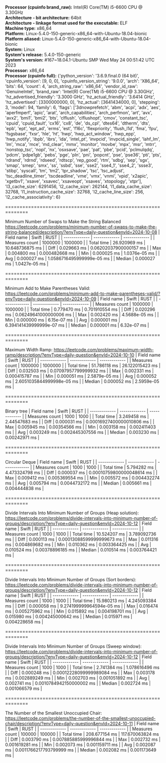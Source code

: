 **Processor (cpuinfo brand_raw):** Intel(R) Core(TM) i5-6600 CPU @ 3.30GHz\
**Architecture - bit architecture:** 64bit\
**Architecture - linkage format used for the executable:** ELF\
**Machine type:** x86_64\
**Platform:** Linux-5.4.0-150-generic-x86_64-with-Ubuntu-18.04-bionic\
**Platform aliased:** Linux-5.4.0-150-generic-x86_64-with-Ubuntu-18.04-bionic\
**System:** Linux\
**System's release:** 5.4.0-150-generic\
**System's version:** #167~18.04.1-Ubuntu SMP Wed May 24 00:51:42 UTC 2023\
**Processor:** x86_64\
**Processor (cpuinfo full):** {'python_version': '3.6.9.final.0 (64 bit)', 'cpuinfo_version': [9, 0, 0], 'cpuinfo_version_string': '9.0.0', 'arch': 'X86_64', 'bits': 64, 'count': 4, 'arch_string_raw': 'x86_64', 'vendor_id_raw': 'GenuineIntel', 'brand_raw': 'Intel(R) Core(TM) i5-6600 CPU @ 3.30GHz', 'hz_advertised_friendly': '3.3000 GHz', 'hz_actual_friendly': '3.6414 GHz', 'hz_advertised': [3300000000, 0], 'hz_actual': [3641434000, 0], 'stepping': 3, 'model': 94, 'family': 6, 'flags': ['3dnowprefetch', 'abm', 'acpi', 'adx', 'aes', 'aperfmperf', 'apic', 'arat', 'arch_capabilities', 'arch_perfmon', 'art', 'avx', 'avx2', 'bmi1', 'bmi2', 'bts', 'clflush', 'clflushopt', 'cmov', 'constant_tsc', 'cpuid', 'cpuid_fault', 'cx16', 'cx8', 'de', 'ds_cpl', 'dtes64', 'dtherm', 'dts', 'epb', 'ept', 'ept_ad', 'erms', 'est', 'f16c', 'flexpriority', 'flush_l1d', 'fma', 'fpu', 'fsgsbase', 'fxsr', 'hle', 'ht', 'hwp', 'hwp_act_window', 'hwp_epp', 'hwp_notify', 'ibpb', 'ibrs', 'ida', 'intel_pt', 'invpcid', 'invpcid_single', 'lahf_lm', 'lm', 'mca', 'mce', 'md_clear', 'mmx', 'monitor', 'movbe', 'mpx', 'msr', 'mtrr', 'nonstop_tsc', 'nopl', 'nx', 'osxsave', 'pae', 'pat', 'pbe', 'pcid', 'pclmulqdq', 'pdcm', 'pdpe1gb', 'pebs', 'pge', 'pln', 'pni', 'popcnt', 'pse', 'pse36', 'pti', 'pts', 'rdrand', 'rdrnd', 'rdseed', 'rdtscp', 'rep_good', 'rtm', 'sdbg', 'sep', 'sgx', 'smap', 'smep', 'smx', 'ss', 'ssbd', 'sse', 'sse2', 'sse4_1', 'sse4_2', 'ssse3', 'stibp', 'syscall', 'tm', 'tm2', 'tpr_shadow', 'tsc', 'tsc_adjust', 'tsc_deadline_timer', 'tscdeadline', 'vme', 'vmx', 'vnmi', 'vpid', 'x2apic', 'xgetbv1', 'xsave', 'xsavec', 'xsaveopt', 'xsaves', 'xtopology', 'xtpr'], 'l3_cache_size': 6291456, 'l2_cache_size': 262144, 'l1_data_cache_size': 32768, 'l1_instruction_cache_size': 32768, 'l2_cache_line_size': 256, 'l2_cache_associativity': 6}

==============================================================

Minimum Number of Swaps to Make the String Balanced https://leetcode.com/problems/minimum-number-of-swaps-to-make-the-string-balanced/description/?envType=daily-question&envId=2024-10-08
| Field name  | Swift          | RUST         |
| ------------- | ------------- | ------------- |
| Measures count      | 1000000 | 1000000 |
| Total time      | 26.920969 ms  | 10.648736875 ms  |
| Diff | 0.029663 ms  | 0.06202037900000157 ms  |
| Max | 0.004800 ms  | 0.000482668 ms  |
| Min | 0.000025 ms  | 1.0376e-05 ms  |
| Avg | 0.000027 ms  | 1.0586716495999999e-05 ms  |
| Median | 0.000027 ms  | 1.0427e-05 ms  |
    
==============================================================

Minimum Add to Make Parentheses Valid: https://leetcode.com/problems/minimum-add-to-make-parentheses-valid/?envType=daily-question&envId=2024-10-09
| Field name  | Swift          | RUST         |
| ------------- | ------------- | ------------- |
| Measures count      | 1000000 | 1000000 |
| Total time      | 0.779470 ms  | 0.701910554 ms  |
| Diff | 0.020296 ms  | 0.06249641000000006 ms  |
| Max | 0.002420 ms  | 4.5688e-05 ms  |
| Min | 0.000000 ms  | 6.15e-07 ms  |
| Avg | 0.000001 ms  | 6.394141439999999e-07 ms  |
| Median | 0.000001 ms  | 6.32e-07 ms  |
    
==============================================================

Maximum Width Ramp: https://leetcode.com/problems/maximum-width-ramp/description/?envType=daily-question&envId=2024-10-10
| Field name  | Swift          | RUST         |
| ------------- | ------------- | ------------- |
| Measures count      | 1000000 | 1000000 |
| Total time      | 51.786118 ms  | 26.122015423 ms  |
| Diff | 0.032503 ms  | 0.07097957799999932 ms  |
| Max | 0.002331 ms  | 0.000415787 ms  |
| Min | 0.000051 ms  | 2.5879e-05 ms  |
| Avg | 0.000052 ms  | 2.6051035844999998e-05 ms  |
| Median | 0.000052 ms  | 2.5959e-05 ms  |
    
==============================================================

Binary tree
| Field name  | Swift          | RUST         |
| ------------- | ------------- | ------------- |
| Measures count      | 1000 | 1000 |
| Total time      | 3.249458 ms  | 2.44547683 ms  |
| Diff | 0.000031 ms  | 0.00016927400000010806 ms  |
| Max | 0.005945 ms  | 0.00354566 ms  |
| Min | 0.003158 ms  | 0.002411403 ms  |
| Avg | 0.003249 ms  | 0.002445307556 ms  |
| Median | 0.003230 ms  | 0.00242971 ms  |
    
==============================================================

Circular Deque
| Field name  | Swift          | RUST         |
| ------------- | ------------- | ------------- |
| Measures count      | 1000 | 1000 |
| Total time      | 5.794282 ms  | 4.473324798 ms  |
| Diff | 0.000037 ms  | 0.00010759800000048614 ms  |
| Max | 0.009412 ms  | 0.005369554 ms  |
| Min | 0.005572 ms  | 0.004432274 ms  |
| Avg | 0.005794 ms  | 0.0044732172 ms  |
| Median | 0.005661 ms  | 0.004444838 ms  |
    
==============================================================

Divide Intervals Into Minimum Number of Groups (Heap solution): https://leetcode.com/problems/divide-intervals-into-minimum-number-of-groups/description/?envType=daily-question&envId=2024-10-12
| Field name  | Swift          | RUST         |
| ------------- | ------------- | ------------- |
| Measures count      | 1000 | 1000 |
| Total time      | 10.524207 ms  | 3.789092736 ms  |
| Diff | 0.000113 ms  | 0.00013088599999999673 ms  |
| Max | 0.011316 ms  | 0.004869682 ms  |
| Min | 0.010362 ms  | 0.003364425 ms  |
| Avg | 0.010524 ms  | 0.00378896185 ms  |
| Median | 0.010514 ms  | 0.003764421 ms  |
    
==============================================================

Divide Intervals Into Minimum Number of Groups (Sort borders): https://leetcode.com/problems/divide-intervals-into-minimum-number-of-groups/description/?envType=daily-question&envId=2024-10-12
| Field name  | Swift          | RUST         |
| ------------- | ------------- | ------------- |
| Measures count      | 1000 | 1000 |
| Total time      | 15.980213 ms  | 4.245093384 ms  |
| Diff | 0.000058 ms  | 9.274199999964594e-05 ms  |
| Max | 0.016474 ms  | 0.005275962 ms  |
| Min | 0.015892 ms  | 0.004198701 ms  |
| Avg | 0.015980 ms  | 0.004245000642 ms  |
| Median | 0.015971 ms  | 0.004228658 ms  |
    
==============================================================

Divide Intervals Into Minimum Number of Groups (Sweep window): https://leetcode.com/problems/divide-intervals-into-minimum-number-of-groups/description/?envType=daily-question&envId=2024-10-12
| Field name  | Swift          | RUST         |
| ------------- | ------------- | ------------- |
| Measures count      | 1000 | 1000 |
| Total time      | 2.741384 ms  | 1.078616496 ms  |
| Diff | 0.000248 ms  | 0.00012228099999989084 ms  |
| Max | 0.003178 ms  | 0.002889249 ms  |
| Min | 0.002703 ms  | 0.001051892 ms  |
| Avg | 0.002741 ms  | 0.0010784942150000002 ms  |
| Median | 0.002724 ms  | 0.001066579 ms  |
    
==============================================================

The Number of the Smallest Unoccupied Chair: https://leetcode.com/problems/the-number-of-the-smallest-unoccupied-chair/description/?envType=daily-question&envId=2024-10-11
| Field name  | Swift          | RUST         |
| ------------- | ------------- | ------------- |
| Measures count      | 100000 | 100000 |
| Total time      | 208.677154 ms  | 117.670063824 ms  |
| Diff | 0.003790 ms  | 0.007885885999996844 ms  |
| Max | 0.002732 ms  | 0.001619281 ms  |
| Min | 0.002073 ms  | 0.001159711 ms  |
| Avg | 0.002087 ms  | 0.0011766217793799999 ms  |
| Median | 0.002082 ms  | 0.001173649 ms  |
    

